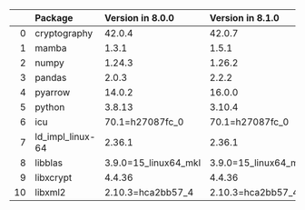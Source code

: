 <!-- markdown-link-check-disable -->

|    | Package          | Version in 8.0.0     | Version in 8.1.0     | Status   |
|---:|:-----------------|:---------------------|:---------------------|:---------|
|  0 | cryptography     | 42.0.4               | 42.0.7               | UPDATED  |
|  1 | mamba            | 1.3.1                | 1.5.1                | UPDATED  |
|  2 | numpy            | 1.24.3               | 1.26.2               | UPDATED  |
|  3 | pandas           | 2.0.3                | 2.2.2                | UPDATED  |
|  4 | pyarrow          | 14.0.2               | 16.0.0               | UPDATED  |
|  5 | python           | 3.8.13               | 3.10.4               | UPDATED  |
|  6 | icu              | 70.1=h27087fc_0      | 70.1=h27087fc_0      |          |
|  7 | ld_impl_linux-64 | 2.36.1               | 2.36.1               |          |
|  8 | libblas          | 3.9.0=15_linux64_mkl | 3.9.0=15_linux64_mkl |          |
|  9 | libxcrypt        | 4.4.36               | 4.4.36               |          |
| 10 | libxml2          | 2.10.3=hca2bb57_4    | 2.10.3=hca2bb57_4    |          |